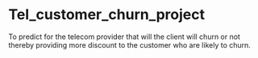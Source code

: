 # Tel_customer_churn_project
To predict for the telecom provider that will     the client will churn or not thereby providing more      discount to the customer who are likely to churn.
